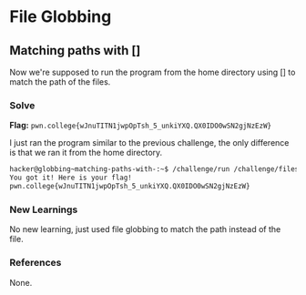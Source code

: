 # File Globbing

## Matching paths with []
Now we're supposed to run the program from the home directory using [] to match the path of the files. 

### Solve
**Flag:** `pwn.college{wJnuTITN1jwpOpTsh_5_unkiYXQ.QX0IDO0wSN2gjNzEzW}`

I just ran the program similar to the previous challenge, the only difference is that we ran it from the home directory. 

```bash
hacker@globbing~matching-paths-with-:~$ /challenge/run /challenge/files/file_[bash]
You got it! Here is your flag!
pwn.college{wJnuTITN1jwpOpTsh_5_unkiYXQ.QX0IDO0wSN2gjNzEzW}
```

### New Learnings
No new learning, just used file globbing to match the path instead of the file. 

### References 
None. 
